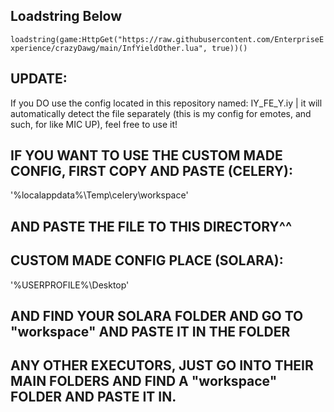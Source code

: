 ## Loadstring Below ##

`loadstring(game:HttpGet("https://raw.githubusercontent.com/EnterpriseExperience/crazyDawg/main/InfYieldOther.lua", true))()`

## UPDATE:
If you DO use the config located in this repository named: IY_FE_Y.iy | it will automatically detect the file separately (this is my config for emotes, and such, for like MIC UP), feel free to use it!

## IF YOU WANT TO USE THE CUSTOM MADE CONFIG, FIRST COPY AND PASTE (CELERY):

'%localappdata%\Temp\celery\workspace'

## AND PASTE THE FILE TO THIS DIRECTORY^^

## CUSTOM MADE CONFIG PLACE (SOLARA):

'%USERPROFILE%\Desktop'

## AND FIND YOUR SOLARA FOLDER AND GO TO "workspace" AND PASTE IT IN THE FOLDER

## ANY OTHER EXECUTORS, JUST GO INTO THEIR MAIN FOLDERS AND FIND A "workspace" FOLDER AND PASTE IT IN.
